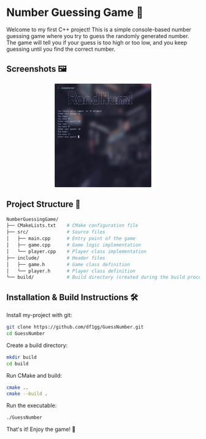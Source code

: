 
# Number Guessing Game 🎯

Welcome to my first C++ project! This is a simple console-based number guessing game where you try to guess the randomly generated number. The game will tell you if your guess is too high or too low, and you keep guessing until you find the correct number.


## Screenshots 🖼️

<p align="center">
    <img src="screenshots/screen.png" alt="screenshot-placeholder" width="50%" />
</p>


## Project Structure 📁

```bash
NumberGuessingGame/
├── CMakeLists.txt    # CMake configuration file
├── src/              # Source files
│   ├── main.cpp      # Entry point of the game
│   ├── game.cpp      # Game logic implementation
│   └── player.cpp    # Player class implementation
├── include/          # Header files
│   ├── game.h        # Game class definition
│   └── player.h      # Player class definition
└── build/            # Build directory (created during the build process)
```


## Installation & Build Instructions 🛠️

Install my-project with git:

```bash
git clone https://github.com/df1gg/GuessNumber.git
cd GuessNumber
```
Create a build directory:
```bash
mkdir build
cd build
```

Run CMake and build:
```bash
cmake ..
cmake --build .
```

Run the executable:
```bash
./GuessNumber
```

That's it! Enjoy the game! 🎉
